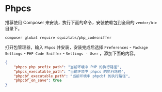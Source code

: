 # Phpcs

推荐使用 Composer 来安装，执行下面的命令，安装依赖包到全局的 `vendor/bin` 目录下。

```shell
composer global require squizlabs/php_codesniffer
```

打开包管理器，输入 `Phpcs` 并安装，安装完成后选择 `Preferences` - `Package Settings` - `PHP Code Sniffer` - `Settings - User` ，添加下面的内容。

```json
{
    "phpcs_php_prefix_path": "当前环境中 PHP 的执行路径",
    "phpcs_executable_path": "当前环境中 phpcs 的执行路径",
    "phpcbf_executable_path": "当前环境中 phpcbf 的执行路径",
    "phpcbf_on_save": true
}
```

